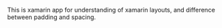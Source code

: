 This is xamarin app for understanding of xamarin layouts, and difference between padding and spacing.
